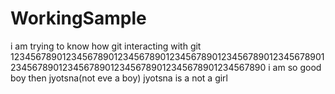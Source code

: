# WorkingSample
i am trying to know how git interacting with git
12345678901234567890123456789012345678901234567890123456789012345678901234567890123456789012345678901234567890
i am so good boy then jyotsna(not eve a boy)
jyotsna is a not a girl
